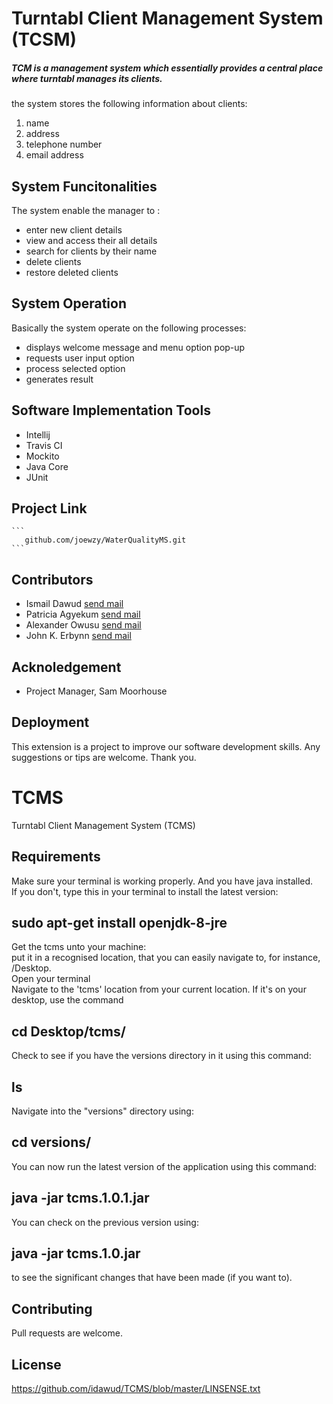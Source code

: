 # Turntabl Client Management System (TCSM)
##### TCM is a management system which essentially provides a central place where turntabl manages its clients.
the system stores the following information about clients:
1. name 
2. address
3. telephone number 
4. email address


## System Funcitonalities
The system enable the manager to :
- enter new client details
- view and access their all details 
- search for clients by their name
- delete clients 
- restore deleted clients

## System Operation
Basically the system operate on the following processes:
- displays welcome message and menu option pop-up
- requests user input option
- process selected option
- generates result

## Software Implementation Tools
- Intellij 
- Travis CI
- Mockito
- Java Core
- JUnit

## Project Link

    ```
       github.com/joewzy/WaterQualityMS.git
    ```

## Contributors
- Ismail Dawud [send mail](dawud.ismail@turntabl.io) 
- Patricia Agyekum [send mail](patricia.agyekum@turntabl.io) 
- Alexander Owusu [send mail](alex.owusu@turntabl.io) 
- John K. Erbynn [send mail](john.erbynn@turntabl.io) 


## Acknoledgement
   - Project Manager, Sam Moorhouse
   
## Deployment 
This extension is a project to improve our software development skills. Any suggestions or tips are welcome.
Thank you.














# TCMS
Turntabl Client Management System (TCMS)

## Requirements
Make sure your terminal is working properly.
And you have java installed. <br> 
If you don't, type this in your terminal to install the latest version: 
## sudo apt-get install openjdk-8-jre <br>

Get the tcms unto your machine: <br>
put it in a recognised location, that you can easily navigate to, for instance, /Desktop.<br> 
Open your terminal<br>
Navigate to the 'tcms' location from your current location. If it's on your desktop, use the command
## cd Desktop/tcms/ <br>
Check to see if you have the versions directory in it using this command:
## ls
Navigate into the "versions" directory using:
## cd versions/
You can now run the latest version of the application using this command:
## java -jar tcms.1.0.1.jar 

You can check on the previous version using:
## java -jar tcms.1.0.jar
to see the significant changes that have been made (if you want to).

## Contributing
Pull requests are welcome.

## License
https://github.com/idawud/TCMS/blob/master/LINSENSE.txt
